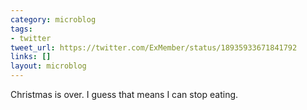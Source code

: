 ```yaml
---
category: microblog
tags:
- twitter
tweet_url: https://twitter.com/ExMember/status/18935933671841792
links: []
layout: microblog
---
```

Christmas is over. I guess that means I can stop eating.
